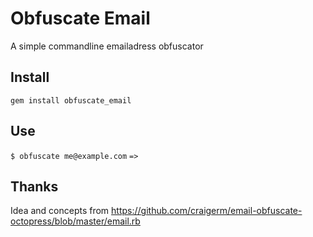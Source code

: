 # Obfuscate Email #

A simple commandline emailadress obfuscator

## Install ##

`gem install obfuscate_email`

## Use ##

`$ obfuscate me@example.com`
`=> `

## Thanks ##

Idea and concepts from
 https://github.com/craigerm/email-obfuscate-octopress/blob/master/email.rb
